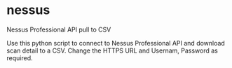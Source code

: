 # nessus
Nessus Professional API pull to CSV

Use this python script to connect to Nessus Professional API and download scan detail to a CSV.
Change the HTTPS URL and Usernam, Password as required.
